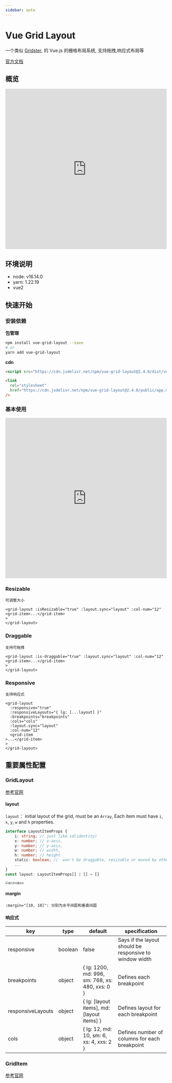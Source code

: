 ```yaml
---
sidebar: auto
---
```


# Vue Grid Layout

一个类似 [Gridster](http://dsmorse.github.io/gridster.js/), 的 Vue.js 的栅格布局系统, 支持拖拽,响应式布局等

[官方文档](https://jbaysolutions.github.io/vue-grid-layout/)

## 概览

<iframe src="https://codesandbox.io/embed/vue-grid-layout-vue2-x38xpy?fontsize=14&hidenavigation=1&theme=dark"
     style="width:100%; height:500px; border:0; border-radius: 4px; overflow:hidden;"
     title="vue-grid-layout-vue2"
     allow="accelerometer; ambient-light-sensor; camera; encrypted-media; geolocation; gyroscope; hid; microphone; midi; payment; usb; vr; xr-spatial-tracking"
     sandbox="allow-forms allow-modals allow-popups allow-presentation allow-same-origin allow-scripts"
   ></iframe>

## 环境说明

- node: v16.14.0
- yarn: 1.22.19
- vue2

## 快速开始

### 安装依赖

**包管理**

```bash
npm install vue-grid-layout --save
# or
yarn add vue-grid-layout
```

**cdn**

```html
<script src="https://cdn.jsdelivr.net/npm/vue-grid-layout@2.4.0/dist/vue-grid-layout.umd.min.js"></script>

<link
  rel="stylesheet"
  href="https://cdn.jsdelivr.net/npm/vue-grid-layout@2.4.0/public/app.min.css"
/>
```

### 基本使用

<iframe src="https://codesandbox.io/embed/vue-grid-layout-vue2-base-v523nf?fontsize=14&hidenavigation=1&theme=dark"
     style="width:100%; height:500px; border:0; border-radius: 4px; overflow:hidden;"
     title="vue-grid-layout-vue2-base"
     allow="accelerometer; ambient-light-sensor; camera; encrypted-media; geolocation; gyroscope; hid; microphone; midi; payment; usb; vr; xr-spatial-tracking"
     sandbox="allow-forms allow-modals allow-popups allow-presentation allow-same-origin allow-scripts"
   ></iframe>

### Resizable

`可调整大小`

```vue
<grid-layout :isResizable="true" :layout.sync="layout" :col-num="12" <grid-item>...</grid-item>   
>
</grid-layout>
```

### Draggable

`支持可拖拽`

```vue
<grid-layout :is-draggable="true" :layout.sync="layout" :col-num="12" <grid-item>...</grid-item>   
>
</grid-layout>
```

### Responsive

`支持响应式`

```vue
<grid-layout
  :responsive="true"
  :responsiveLayouts="{ lg: [...layout] }"
  :breakpoints="breakpoints"
  :cols="cols"
  :layout.sync="layout"
  :col-num="12"
  <grid-item
>...</grid-item>   
>
</grid-layout>
```

## 重要属性配置

### GridLayout

[参考官网](https://jbaysolutions.github.io/vue-grid-layout/guide/properties.html#gridlayout)

#### layout

`layout`： initial layout of the grid, must be an `Array`, Each item must have `i`, `x`, `y`, `w` and `h` properties.

```ts
interface LayoutItemProps {
    i: string; // just like id(identity)
	x: number; // x-axis,
    y: number; // y-axis,
    w: number; // width,
    h: number; // height
    static: boolean; //  won't be draggable, resizable or moved by other items
    ...
}
const layout: LayoutItemProps[] | [] = []
```

<img src="https://i.imgur.com/epLzkhl.png" alt="请打开代理访问" style="zoom: 50%;" />

#### margin

`:margin="[10, 10]": 分别为水平间距和垂直间距`


#### 响应式


| key               | type    | default                                         | specification                                           |
| ----------------- | ------- | ----------------------------------------------- | ------------------------------------------------------- |
| responsive        | boolean | false                                           | Says if the layout should be responsive to window width |
| breakpoints       | object  | { lg: 1200, md: 996, sm: 768, xs: 480, xxs: 0 } | Defines each breakpoint                                 |
| responsiveLayouts | object  | { lg: [layout items], md:[layout items] }       | Defines layout for each breakpoint                      |
| cols              | object  | { lg: 12, md: 10, sm: 6, xs: 4, xxs: 2 }        | Defines number of columns for each breakpoint           |

### GridItem

[参考官网](https://jbaysolutions.github.io/vue-grid-layout/guide/properties.html#griditem)
